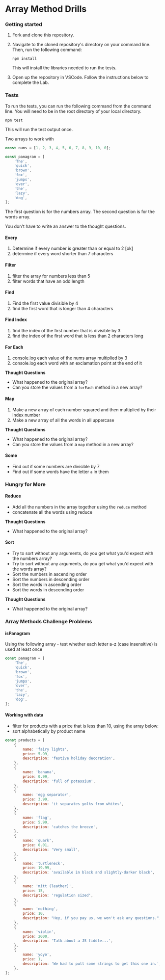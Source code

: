 # Array Method Drills

### Getting started

1. Fork and clone this repository.

1. Navigate to the cloned repository's directory on your command line. Then, run the following command:

   ```
   npm install
   ```

   This will install the libraries needed to run the tests.

1. Open up the repository in VSCode. Follow the instructions below to complete the Lab.

### Tests

To run the tests, you can run the following command from the command line. You will need to be in the root directory of your local directory.

```
npm test
```

This will run the test output once.

Two arrays to work with

```js
const nums = [1, 2, 3, 4, 5, 6, 7, 8, 9, 10, 0];

const panagram = [
	'The',
	'quick',
	'brown',
	'fox',
	'jumps',
	'over',
	'the',
	'lazy',
	'dog',
];
```

The first question is for the numbers array. The second question is for the words array.

You don't have to write an answer to the thought questions.

#### Every

1. Determine if every number is greater than or equal to 2 [ok]
1. determine if every word shorter than 7 characters

#### Filter

1. filter the array for numbers less than 5
1. filter words that have an odd length

#### Find

1. Find the first value divisible by 4
1. find the first word that is longer than 4 characters

#### Find Index

1. find the index of the first number that is divisible by 3
1. find the index of the first word that is less than 2 characters long

#### For Each

1. console.log each value of the nums array multiplied by 3
1. console.log each word with an exclamation point at the end of it

**Thought Questions**

- What happened to the original array?
- Can you store the values from a `forEach` method in a new array?

#### Map

1. Make a new array of each number squared and then multiplied by their index number
1. Make a new array of all the words in all uppercase

**Thought Questions**

- What happened to the original array?
- Can you store the values from a `map` method in a new array?

#### Some

- Find out if some numbers are divisible by 7
- Find out if some words have the letter `a` in them

### Hungry for More

#### Reduce

- Add all the numbers in the array together using the `reduce` method
- concatenate all the words using reduce

**Thought Questions**

- What happened to the original array?

#### Sort

- Try to sort without any arguments, do you get what you'd expect with the numbers array?
- Try to sort without any arguments, do you get what you'd expect with the words array?
- Sort the numbers in ascending order
- Sort the numbers in descending order
- Sort the words in ascending order
- Sort the words in descending order

**Thought Questions**

- What happened to the original array?

### Array Methods Challenge Problems

#### isPanagram

Using the following array - test whether each letter a-z (case insensitive) is used at least once

```js
const panagram = [
	'The',
	'quick',
	'brown',
	'fox',
	'jumps',
	'over',
	'the',
	'lazy',
	'dog',
];
```

#### Working with data

- filter for products with a price that is less than 10, using the array below:
- sort alphabetically by product name

```js
const products = [
	{
		name: 'fairy lights',
		price: 5.99,
		description: 'festive holiday decoration',
	},
	{
		name: 'banana',
		price: 0.99,
		description: 'full of potassium',
	},
	{
		name: 'egg separator',
		price: 3.99,
		description: 'it separates yolks from whites',
	},
	{
		name: 'flag',
		price: 5.99,
		description: 'catches the breeze',
	},
	{
		name: 'quark',
		price: 0.01,
		description: 'Very small',
	},
	{
		name: 'turtleneck',
		price: 19.99,
		description: 'available in black and slightly-darker black',
	},
	{
		name: 'mitt (leather)',
		price: 15,
		description: 'regulation sized',
	},
	{
		name: 'nothing',
		price: 10,
		description: "Hey, if you pay us, we won't ask any questions.",
	},
	{
		name: 'violin',
		price: 2000,
		description: 'Talk about a JS fiddle...',
	},
	{
		name: 'yoyo',
		price: 1,
		description: 'We had to pull some strings to get this one in.',
	},
];
```
